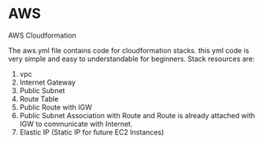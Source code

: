 # AWS
AWS Cloudformation 

The aws.yml file contains code for cloudformation stacks. 
this yml code is very simple and easy to understandable for beginners.
Stack resources are:
1. vpc
2. Internet Gateway
3. Public Subnet 
4. Route Table
5. Public Route with IGW
6. Public Subnet Association with Route and Route is already attached with IGW to communicate with Internet.
7. Elastic IP (Static IP for future EC2 Instances)
